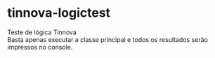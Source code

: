 # tinnova-logictest
Teste de lógica Tinnova</br>
Basta apenas executar a classe principal e todos os resultados serão impressos no console. 
